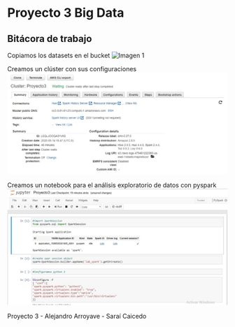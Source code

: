 # Proyecto 3 Big Data
## Bitácora de trabajo
Copiamos los datasets en el bucket
![Imagen 1](https://github.com/jscaicedom/TETProyecto3/blob/master/Imagenes/Anotaci%C3%B3n%202020-05-14%20185002.jpg)

Creamos un clúster con sus configuraciones
![Cluster](https://github.com/jscaicedom/TETProyecto3/blob/master/Imagenes/Cluster.jpg)

Creamos un notebook para el análisis exploratorio de datos con pyspark
![Notebook](https://github.com/jscaicedom/TETProyecto3/blob/master/Imagenes/Jupyter.jpg)

Proyecto 3 - Alejandro Arroyave - Saraí Caicedo
